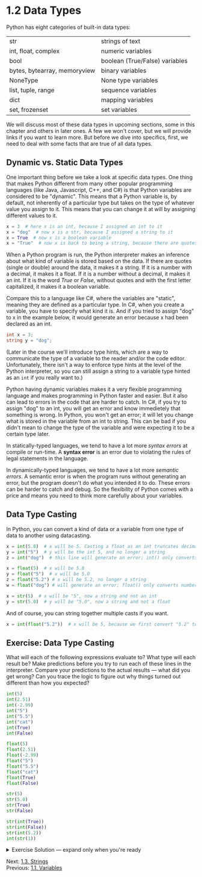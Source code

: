# 1.2 Data Types

Python has eight categories of built-in data types:

|                              |                                |
| ---------------------------- | ------------------------------ |
| str                          | strings of text                |
| int, float, complex          | numeric variables              |
| bool                         | boolean (True/False) variables |
| bytes, bytearray, memoryview | binary variables               |
| NoneType                     | None type variables            |
| list, tuple, range           | sequence variables             |
| dict                         | mapping variables              |
| set, frozenset               | set variables                  |

We will discuss most of these data types in upcoming sections, some in this chapter and others in later ones. A few we
won't cover, but we will provide links if you want to learn more. But before we dive into specifics, first, we need to
deal with some facts that are true of all data types.

## Dynamic vs. Static Data Types

One important thing before we take a look at specific data types. One thing that makes Python different from many other
popular programming languages (like Java, Javascript, C++, and C#) is that Python variables are considered to be
"dynamic". This means that a Python variable is, by default, not inherently of a particular type but takes on the type
of whatever value you assign to it. This means that you can change it at will by assigning different values to it.

```Python
x = 3  # here x is an int, because I assigned an int to it
x = "dog"  # now x is a str, because I assigned a string to it
x = True  # now x is a boolean variable
x = "True"  # now x is back to being a string, because there are quotes
```

When a Python program is run, the Python interpreter makes an inference about what kind of variable is stored based on
the data. If there are quotes (single or double) around the data, it makes it a string. If it is a number with a
decimal, it makes it a float. If it is a number without a decimal, it makes it an int. If it is the word _True_ or
_False_, without quotes and with the first letter capitalized, it makes it a boolean variable.

Compare this to a language like C#, where the variables are "static", meaning they are defined as a particular type.
In C#, when you create a variable, you have to specify what kind it is. And if you tried to assign "dog" to x in the
example below, it would generate an error because x had been declared as an int.

```c#
int x = 3;
string y = "dog";
```

(Later in the course we'll introduce type hints, which are a way to communicate the type of a
variable to the reader and/or the code editor. Unfortunately, there isn't a way to enforce type
hints at the level of the Python interpreter, so you can still assign a string to a variable type
hinted as an `int` if you really want to.)

Python having dynamic variables makes it a very flexible programming language and makes programming in Python faster and
easier. But it also can lead to errors in the code that are harder to catch. In C#, if you try to assign "dog" to an
int, you will get an error and know immedietely that something is wrong. In Python, you won't get an error; it will let
you change what is stored in the variable from an int to string. This can be bad if you didn't mean to change the type
of the variable and were expecting it to be a certain type later.

In statically-typed languages, we tend to have a lot more _syntax errors_ at compile or run-time. A **syntax error** is
an error due to violating the rules of legal statements in the language.

In dynamically-typed languages, we tend to have a lot more _semantic errors_. A semantic error is when the program runs
without generating an error, but the program doesn't do what you intended it to do. These errors can be harder to catch
and debug. So the flexibility of Python comes with a price and means you need to think more carefully about your
variables.

## Data Type Casting

In Python, you can convert a kind of data or a variable from one type of data to another using datacasting.

```Python
x = int(5.8)  # x will be 5. Casting a float as an int truncates decimals
y = int("5")  # y will be the int 5, and no longer a string
z = int("dog")  # this line will generate an error; int() only converts numbers

x = float(5)  # x will be 5.0
y = float("5")  # x will be 5.0
z = float("5.2") # x will be 5.2, no longer a string
w = float("dog") # will generate an error; float() only converts numbers

x = str(5)  # x will be "5", now a string and not an int
y = str(5.0)  # y will be "5.0", now a string and not a float
```

And of course, you can string together multiple casts if you want.

```python
x = int(float("5.2"))  # x will be 5, because we first convert "5.2" to a float and then to an int
```

## Exercise: Data Type Casting

What will each of the following expressions evaluate to? What type will each result be? Make
predictions before you try to run each of these lines in the interpreter. Compare your predictions
to the actual results — what did you get wrong? Can you trace the logic to figure out why things
turned out different than how you expected?

```python
int(5)
int(2.51)
int(-2.99)
int("5")
int("5.5")
int("cat")
int(True)
int(False)

float(5)
float(2.51)
float(-2.99)
float("5")
float("5.5")
float("cat")
float(True)
float(False)

str(5)
str(5.0)
str(True)
str(False)

str(int(True))
str(int(False))
str(int(5.2))
int(str(1))
```

<details>
<summary>Exercise Solution — expand only when you're ready</summary>

```python
int(5)       # 5
int(2.51)    # 2
int(-2.99)   # -2
int("5")     # 5
int("5.5")   # ValueError
int("cat")   # ValueError
int(True)    # 1
int(False)   # 0

float(5)     # 5.0
float(2.51)  # 2.51
float(-2.99) # -2.99
float("5")   # 5.0
float("5.5") # 5.5
float("cat") # ValueError
float(True)  # 1.0
float(False) # 0.0

str(5)       # "5"
str(5.0)     # "5.0"
str(True)    # "True"
str(False)   # "False"

str(int(True))    # "1"
str(int(False))   # "0"
str(int(5.2))     # "5"
int(str(1))       # 1
```

</details>

Next: [1.3. Strings](1.3.%20Strings.md)<br>
Previous: [1.1. Variables](1.1.%20Variables.md)
